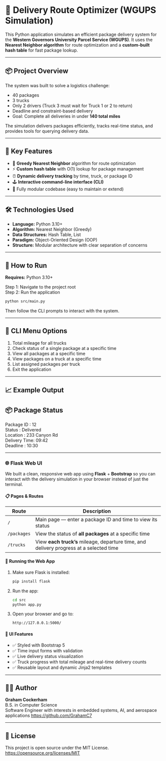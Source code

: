 # 🚚 Delivery Route Optimizer (WGUPS Simulation)

This Python application simulates an efficient package delivery system for the **Western Governors University Parcel Service (WGUPS)**. It uses the **Nearest Neighbor algorithm** for route optimization and a **custom-built hash table** for fast package lookup.

---

## 📦 Project Overview

The system was built to solve a logistics challenge:

- 40 packages  
- 3 trucks  
- Only 2 drivers (Truck 3 must wait for Truck 1 or 2 to return)  
- Deadline and constraint-based delivery  
- Goal: Complete all deliveries in under **140 total miles**

The simulation delivers packages efficiently, tracks real-time status, and provides tools for querying delivery data.

---

## 🧠 Key Features

- 🔄 **Greedy Nearest Neighbor** algorithm for route optimization  
- ⚡ **Custom hash table** with O(1) lookup for package management  
- ⏰ **Dynamic delivery tracking** by time, truck, or package ID  
- 🕹️ **Interactive command-line interface (CLI)**  
- 🧪 Fully modular codebase (easy to maintain or extend)

---

## 🛠️ Technologies Used

- **Language:** Python 3.10+
- **Algorithm:** Nearest Neighbor (Greedy)
- **Data Structures:** Hash Table, List
- **Paradigm:** Object-Oriented Design (OOP)
- **Structure:** Modular architecture with clear separation of concerns

---

## 🚀 How to Run

**Requires:** Python 3.10+

Step 1: Navigate to the project root  
Step 2: Run the application

```bash
python src/main.py
```

Then follow the CLI prompts to interact with the system.

---

## 🧪 CLI Menu Options

1. Total mileage for all trucks  
2. Check status of a single package at a specific time  
3. View all packages at a specific time  
4. View packages on a truck at a specific time  
5. List assigned packages per truck  
6. Exit the application

---

## 📈 Example Output

📦 Package Status  
------------------------------  
Package ID   : 12  
Status       : Delivered  
Location     : 233 Canyon Rd  
Delivery Time: 09:42  
Deadline     : 10:30  

---

### 🌐 Flask Web UI

We built a clean, responsive web app using **Flask** + **Bootstrap** so you can interact with the delivery simulation in your browser instead of just the terminal.

#### 📋 Pages & Routes

| Route         | Description |
|---------------|-------------|
| `/`           | Main page — enter a package ID and time to view its status |
| `/packages`   | View the status of **all packages** at a specific time |
| `/trucks`     | View **each truck’s** mileage, departure time, and delivery progress at a selected time |

#### 🚀 Running the Web App

1. Make sure Flask is installed:
   ```bash
   pip install flask
   ```

2. Run the app:
   ```bash
   cd src
   python app.py
   ```

3. Open your browser and go to:
   ```
   http://127.0.0.1:5000/
   ```

#### 📸 UI Features

- ✅ Styled with Bootstrap 5
- ✅ Time input forms with validation
- ✅ Live delivery status visualization
- ✅ Truck progress with total mileage and real-time delivery counts
- ✅ Reusable layout and dynamic Jinja2 templates

---

## 👨‍💻 Author

**Graham Cockerham**  
B.S. in Computer Science  
Software Engineer with interests in embedded systems, AI, and aerospace applications
https://github.com/GrahamC7

---

## 📄 License

This project is open source under the MIT License.  
https://opensource.org/licenses/MIT